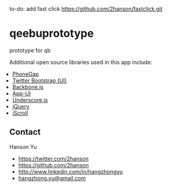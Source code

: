 to-do: add fast click
https://github.com/2hanson/fastclick.git

qeebuprototype
==============

prototype for qb

Additional open source libraries used in this app include:

<ul style="margin: 8px; padding: 0px;">
    <li><a href="http://phonegap.com" target="_blank">PhoneGap</a></li>
    <li><a href="http://twitter.github.com/bootstrap/" target="_blank">Twitter Bootstrap (UI)</a></li>
    <li><a href="http://backbonejs.org/" target="_blank">Backbone.js</a></li>
    <li><a href="triceam.github.com/app-UI/" target="_blank">App-UI</a></li>
    <li><a href="underscorejs.org" target="_blank">Underscore.js</a></li>
    <li><a href="jquery.com" target="_blank">jQuery</a></li>
    <li><a href="cubiq.org/iscroll" target="_blank">iScroll</a></li>
</ul>

## Contact
Hanson Yu

- https://twitter.com/2hanson
- https://github.com/2hanson
- http://www.linkedin.com/in/hangzhongyu
- hangzhong.yu@gmail.com
